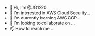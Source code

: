 - 👋 Hi, I’m @JG1220
- 👀 I’m interested in AWS Cloud Security...
- 🌱 I’m currently learning AWS CCP...
- 💞️ I’m looking to collaborate on ...
- 📫 How to reach me ...

<!---
JG1220/JG1220 is a ✨ special ✨ repository because its `README.md` (this file) appears on your GitHub profile.
You can click the Preview link to take a look at your changes.
--->
